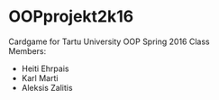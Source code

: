 # OOPprojekt2k16

Cardgame for Tartu University OOP Spring 2016 Class<br>
Members:<br>
<ul>
<li>Heiti Ehrpais</li>
<li>Karl Marti</li>
<li>Aleksis Zalitis</li>
</ul>
